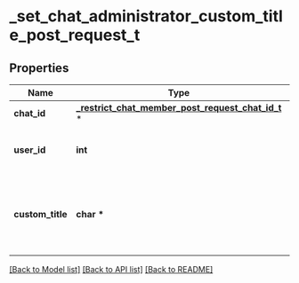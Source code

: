 # _set_chat_administrator_custom_title_post_request_t

## Properties
Name | Type | Description | Notes
------------ | ------------- | ------------- | -------------
**chat_id** | [**_restrict_chat_member_post_request_chat_id_t**](_restrict_chat_member_post_request_chat_id.md) \* |  | 
**user_id** | **int** | Unique identifier of the target user | 
**custom_title** | **char \*** | New custom title for the administrator; 0-16 characters, emoji are not allowed | 

[[Back to Model list]](../README.md#documentation-for-models) [[Back to API list]](../README.md#documentation-for-api-endpoints) [[Back to README]](../README.md)


